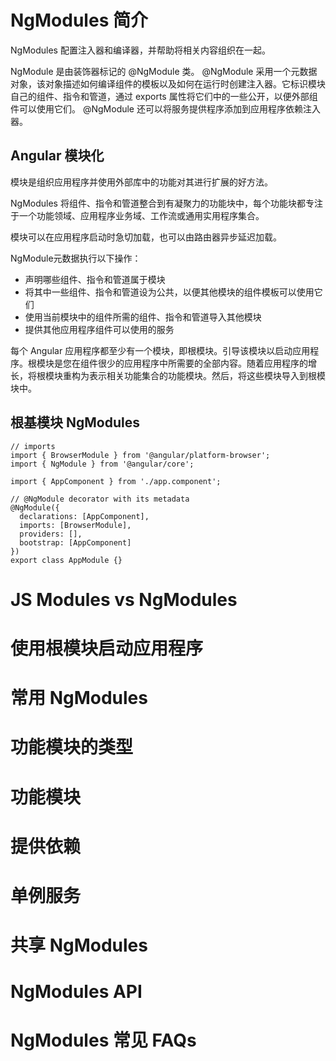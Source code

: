 # NgModules 简介
NgModules 配置注入器和编译器，并帮助将相关内容组织在一起。

NgModule 是由装饰器标记的 @NgModule 类。 @NgModule 采用一个元数据对象，该对象描述如何编译组件的模板以及如何在运行时创建注入器。它标识模块自己的组件、指令和管道，通过 exports 属性将它们中的一些公开，以便外部组件可以使用它们。 @NgModule 还可以将服务提供程序添加到应用程序依赖注入器。

## Angular 模块化
模块是组织应用程序并使用外部库中的功能对其进行扩展的好方法。

NgModules 将组件、指令和管道整合到有凝聚力的功能块中，每个功能块都专注于一个功能领域、应用程序业务域、工作流或通用实用程序集合。

模块可以在应用程序启动时急切加载，也可以由路由器异步延迟加载。

NgModule元数据执行以下操作：
* 声明哪些组件、指令和管道属于模块
* 将其中一些组件、指令和管道设为公共，以便其他模块的组件模板可以使用它们
* 使用当前模块中的组件所需的组件、指令和管道导入其他模块
* 提供其他应用程序组件可以使用的服务

每个 Angular 应用程序都至少有一个模块，即根模块。引导该模块以启动应用程序。根模块是您在组件很少的应用程序中所需要的全部内容。随着应用程序的增长，将根模块重构为表示相关功能集合的功能模块。然后，将这些模块导入到根模块中。

## 根基模块 NgModules
```
// imports
import { BrowserModule } from '@angular/platform-browser';
import { NgModule } from '@angular/core';

import { AppComponent } from './app.component';

// @NgModule decorator with its metadata
@NgModule({
  declarations: [AppComponent],
  imports: [BrowserModule],
  providers: [],
  bootstrap: [AppComponent]
})
export class AppModule {}
```

# JS Modules vs NgModules

# 使用根模块启动应用程序

# 常用 NgModules

# 功能模块的类型

# 功能模块

# 提供依赖

# 单例服务

# 共享 NgModules

# NgModules API

# NgModules 常见 FAQs